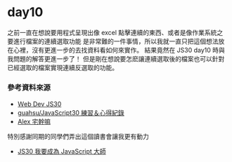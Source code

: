 
# day10

之前一直在想說要用程式呈現出像 excel 點擊連續的東西、或者是像作業系統之要進行檔案的連續選取功能
是非常難的一件事情，所以我就一直只把這個想法放在心裡，沒有更進一步的去找資料看如何來實作。
結果竟然在 JS30 day10 時與我問題的解答更進一步了！
但是剛在想說要怎麽讓連續選取後的檔案也可以針對已經選取的檔案實現連續反選取的功能。
### 參考資料來源

- [Ｗeb Dev JS30](https://www.youtube.com/watch?v=VuN8qwZoego&list=PLu8EoSxDXHP6CGK4YVJhL_VWetA865GOH)
- [guahsu/JavaScript30 練習＆心得紀錄](https://github.com/guahsu/JavaScript30)
- [Alex 宅幹嘛](https://www.youtube.com/watch?v=sWBSxMVMbjc&list=PLEfh-m_KG4dYbxVoYDyT_fmXZHnuKg2Fq&index=9&t=1719s)

特別感謝同期的同學們弄出這個讀書會讓我更有動力
- [JS30 我要成為 JavaScript 大師](https://hackmd.io/_eiv7N89RBeozoQuHF_-CA?view)